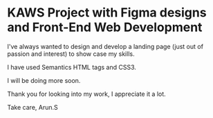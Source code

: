 # KAWS Project with Figma designs and Front-End Web Development

I've always wanted to design and develop a landing page (just out of passion and interest) to show case my skills. 

I have used Semantics HTML tags and CSS3. 

I will be doing more soon. 

Thank you for looking into my work, I appreciate it a lot.

Take care,
Arun.S
